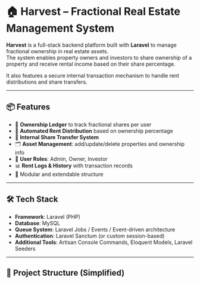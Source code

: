 # 🏠 Harvest – Fractional Real Estate Management System

**Harvest** is a full-stack backend platform built with **Laravel** to manage fractional ownership in real estate assets.  
The system enables property owners and investors to share ownership of a property and receive rental income based on their share percentage.

It also features a secure internal transaction mechanism to handle rent distributions and share transfers.

---

## 📦 Features

- 🧾 **Ownership Ledger** to track fractional shares per user
- 💸 **Automated Rent Distribution** based on ownership percentage
- 🔄 **Internal Share Transfer System**
- 🗂️ **Asset Management**: add/update/delete properties and ownership info
- 🔐 **User Roles**: Admin, Owner, Investor
- 📊 **Rent Logs & History** with transaction records
- 🧩 Modular and extendable structure

---

## 🛠️ Tech Stack

- **Framework**: Laravel (PHP)
- **Database**: MySQL
- **Queue System**: Laravel Jobs / Events / Event-driven architecture
- **Authentication**: Laravel Sanctum (or custom session-based)
- **Additional Tools**: Artisan Console Commands, Eloquent Models, Laravel Seeders

---

## 📂 Project Structure (Simplified)

